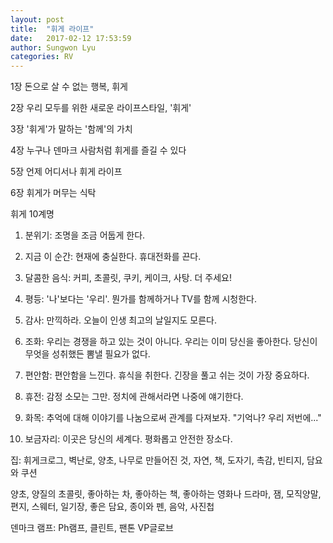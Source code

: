 ```yaml
---
layout: post
title:  "휘게 라이프"
date:   2017-02-12 17:53:59
author: Sungwon Lyu
categories: RV
---
```

1장 돈으로 살 수 없는 행복, 휘게

2장 우리 모두를 위한 새로운 라이프스타일, '휘게'

3장 '휘게'가 말하는 '함께'의 가치

4장 누구나 덴마크 사람처럼 휘게를 즐길 수 있다

5장 언제 어디서나 휘게 라이프

6장 휘게가 머무는 식탁

휘게 10계명

1. 분위기: 조명을 조금 어둡게 한다.

2. 지금 이 순간: 현재에 충실한다. 휴대전화를 끈다.

3. 달콤한 음식: 커피, 초콜릿, 쿠키, 케이크, 사탕. 더 주세요!

4. 평등: '나'보다는 '우리'. 뭔가를 함께하거나 TV를 함께 시청한다.

5. 감사: 만끽하라. 오늘이 인생 최고의 날일지도 모른다.

6. 조화: 우리는 경쟁을 하고 있는 것이 아니다. 우리는 이미 당신을 좋아한다. 당신이 무엇을 성취했든 뽐낼 필요가 없다. 

7. 편안함: 편안함을 느낀다. 휴식을 취한다. 긴장을 풀고 쉬는 것이 가장 중요하다.

8. 휴전: 감정 소모는 그만. 정치에 관해서라면 나중에 얘기한다.

9. 화목: 추억에 대해 이야기를 나눔으로써 관계를 다져보자. "기억나? 우리 저번에..."

10. 보금자리: 이곳은 당신의 세계다. 평화롭고 안전한 장소다. 

집: 휘게크로그, 벽난로, 양초, 나무로 만들어진 것, 자연, 책, 도자기, 촉감, 빈티지, 담요와 쿠션

양초, 양질의 초콜릿, 좋아하는 차, 좋아하는 책, 좋아하는 영화나 드라마, 잼, 모직양말, 편지, 스웨터, 일기장, 좋은 담요, 종이와 펜, 음악, 사진첩

덴마크 램프: Ph램프, 클린트, 팬톤 VP글로브


